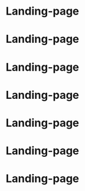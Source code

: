 # Landing-page
# Landing-page
# Landing-page
# Landing-page
# Landing-page
# Landing-page
# Landing-page
